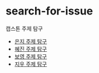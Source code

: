 # search-for-issue
캡스톤 주제 탐구

- [은지 주제 탐구](https://github.com/mju-capstone/search-for-issue/blob/master/eunji.md)
- [혜진 주제 탐구](https://github.com/hejin8307/search-for-issue/blob/patch-1/hyejin.md)
- [보영 주제 탐구](https://github.com/mju-capstone/search-for-issue/blob/master/boyoung.md)
- [지우 주제 탐구](https://github.com/mju-capstone/search-for-issue/blob/master/jiwoo.md)

